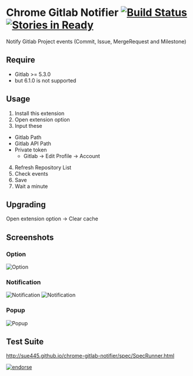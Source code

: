 # Chrome Gitlab Notifier [![Build Status](https://travis-ci.org/sue445/chrome-gitlab-notifier.png)](https://travis-ci.org/sue445/chrome-gitlab-notifier) [![Stories in Ready](https://badge.waffle.io/sue445/chrome-gitlab-notifier.png?label=ready)](https://waffle.io/sue445/chrome-gitlab-notifier)

Notify Gitlab Project events (Commit, Issue, MergeRequest and Milestone)

## Require
* Gitlab >= 5.3.0
 * but 6.1.0 is not supported

## Usage
1. Install this extension
2. Open extension option
3. Input these
  * Gitlab Path
  * Gitlab API Path
  * Private token
     * Gitlab -> Edit Profile -> Account
4. Refresh Repository List
5. Check events
6. Save
7. Wait a minute

## Upgrading
Open extension option -> Clear cache

## Screenshots
### Option
![Option](http://cdn-ak.f.st-hatena.com/images/fotolife/s/sue445/20131126/20131126230251_original.png)

### Notification
![Notification](https://f.cloud.github.com/assets/608755/1415698/52d15d24-3f18-11e3-8a77-9d5b6fbece3e.png)
![Notification](http://cdn-ak.f.st-hatena.com/images/fotolife/s/sue445/20131126/20131126230723.png)

### Popup
![Popup](http://cdn-ak.f.st-hatena.com/images/fotolife/s/sue445/20131126/20131126230722.png)

## Test Suite
http://sue445.github.io/chrome-gitlab-notifier/spec/SpecRunner.html

[![endorse](https://api.coderwall.com/sue445/endorsecount.png)](https://coderwall.com/sue445)